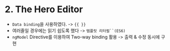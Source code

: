 # 2. The Hero Editor
* `Data binding`을 사용하였다. -> `{{ }}`
* 여러줄일 경우에는 읽기 쉽도록 했다 -> `템플릿 리터럴``(ES6)`
* `ngModel` Directive를 이용하여
  Two-way binding 활용 -> 출력 & 수정 동시에 구현